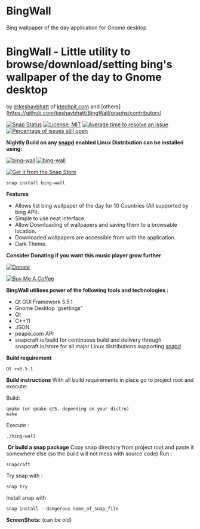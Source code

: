 # BingWall
Bing wallpaper of the day application for Gnome desktop

# BingWall - Little utility to browse/download/setting bing's wallpaper of the day to Gnome desktop

by [@keshavbhatt](https://github.com/keshavbhatt) of [ktechpit.com](http://ktechpit.com) and [others]
(https://github.com/keshavbhatt/BingWall/graphs/contributors)
﻿

[![Snap Status](https://build.snapcraft.io/badge/keshavbhatt/BingWall.svg)](https://build.snapcraft.io/user/keshavbhatt/BingWall) [![License: MIT](https://img.shields.io/badge/License-MIT-yellow.svg)](https://opensource.org/licenses/MIT) [![Average time to resolve an issue](http://isitmaintained.com/badge/resolution/keshavbhatt/BingWall.svg)](http://isitmaintained.com/project/keshavbhatt/BingWall "Average time to resolve an issue") [![Percentage of issues still open](http://isitmaintained.com/badge/open/keshavbhatt/BingWall.svg)](http://isitmaintained.com/project/keshavbhatt/BingWall "Percentage of issues still open") 

﻿**Nightly Build on any [snapd](https://docs.snapcraft.io/installing-snapd) enabled Linux Distribution can be installed using:**

﻿[![bing-wall](https://snapcraft.io//bing-wall/badge.svg)](https://snapcraft.io/bing-wall) [![bing-wall](https://snapcraft.io//bing-wall/trending.svg?name=0)](https://snapcraft.io/bing-wall)

[![Get it from the Snap Store](https://snapcraft.io/static/images/badges/en/snap-store-black.svg)](https://snapcraft.io/bing-wall)

    snap install bing-wall

**Features**
-   Allows list bing wallpaper of the day for 10 Countries (All supported by bing API).
-   Simple to use neat interface.
-   Allow Downloading of wallpapers and saving them to a browsable location.
-   Downloaded wallpapers are accessible from with the application.
-   Dark Theme.


﻿**Consider Donating if you want this music player grow further**

[![Donate](https://img.shields.io/badge/Donate-PayPal-green.svg)](https://paypal.me/keshavnrj/5)

[![Buy Me A Coffee](https://bmc-cdn.nyc3.digitaloceanspaces.com/BMC-button-images/custom_images/orange_img.png)](https://www.buymeacoffee.com/keshavnrj)

**BingWall utilises power of the following tools and technologies :**
- Qt GUI Framework 5.5.1 
- Gnome Desktop 'gsettings'
- Qt
- C++11
- JSON 
- peapix.com API
- snapcraft.io/build for continuous build and delivery through snapcraft.io/store for all major Linux distributions supporting [snapd](https://snapcraft.io/docs/installing-snapd)

﻿**Build requirement**

    Qt >=5.5.1
    
**Build instructions**
With all build requirements in place go to project root and execute:

Build:

    qmake (or qmake-qt5, depending on your distro)
    make
    
Execute :

    ./bing-wall
     
﻿
﻿**Or build a snap package**
Copy snap directory from project root and paste it somewhere else (so the build will not mess with source code)
Run :

    snapcraft
Try snap with :

    snap try
Install snap with

    snap install --dangerous name_of_snap_file

**ScreenShots:** (can be old)


